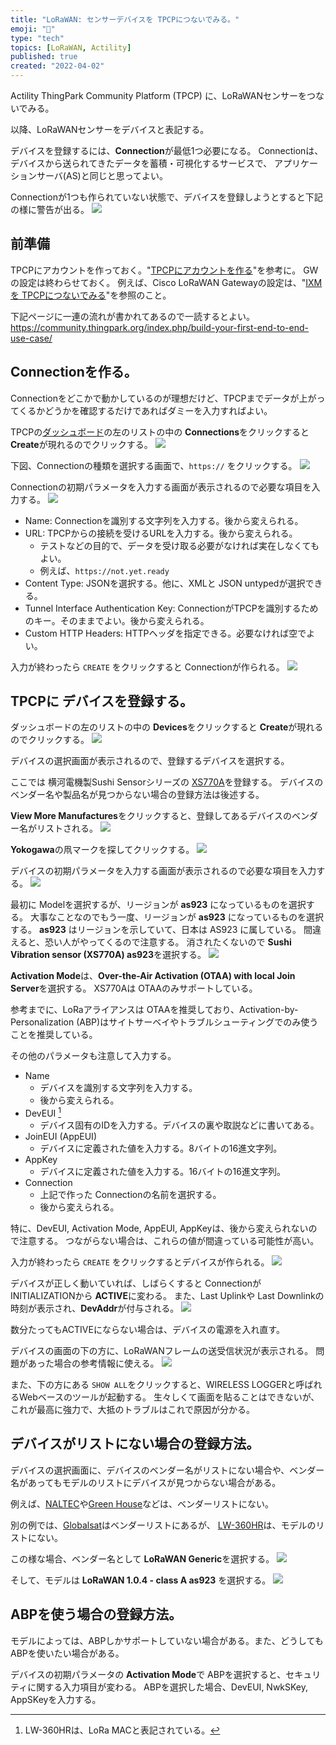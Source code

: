 ```yaml
---
title: "LoRaWAN: センサーデバイスを TPCPにつないでみる。"
emoji: "🦝"
type: "tech"
topics: [LoRaWAN, Actility]
published: true
created: "2022-04-02"
---
```


Actility ThingPark Community Platform (TPCP) に、LoRaWANセンサーをつないでみる。

以降、LoRaWANセンサーをデバイスと表記する。

デバイスを登録するには、**Connection**が最低1つ必要になる。
Connectionは、デバイスから送られてきたデータを蓄積・可視化するサービスで、 アプリケーションサーバ(AS)と同じと思ってよい。

Connectionが1つも作られていない状態で、デバイスを登録しようとすると下記の様に警告が出る。
![](/images/lorawan-tpcp-adding-device-001.png)

## 前準備

TPCPにアカウントを作っておく。"[TPCPにアカウントを作る](/tanupoo/articles/lorawan-tpcp-create-account)"を参考に。
GWの設定は終わらせておく。
例えば、Cisco LoRaWAN Gatewayの設定は、"[IXMを TPCPにつないでみる](/tanupoo/articles/lorawan-cisco-gateway-tpcp)"を参照のこと。

下記ページに一連の流れが書かれてあるので一読するとよい。
https://community.thingpark.org/index.php/build-your-first-end-to-end-use-case/

## Connectionを作る。

Connectionをどこかで動かしているのが理想だけど、TPCPまでデータが上がってくるかどうかを確認するだけであればダミーを入力すればよい。

TPCPの[ダッシュボード](https://community.thingpark.io/tpe)の左のリストの中の **Connections**をクリックすると **Create**が現れるのでクリックする。
![](/images/lorawan-tpcp-adding-device-002.png)

下図、Connectionの種類を選択する画面で、`https://` をクリックする。
![](/images/lorawan-tpcp-adding-device-003.png)

Connectionの初期パラメータを入力する画面が表示されるので必要な項目を入力する。
![](/images/lorawan-tpcp-adding-device-004.png)

- Name: Connectionを識別する文字列を入力する。後から変えられる。
- URL: TPCPからの接続を受けるURLを入力する。後から変えられる。
    + テストなどの目的で、データを受け取る必要がなければ実在しなくてもよい。
    + 例えば、`https://not.yet.ready`
- Content Type: JSONを選択する。他に、XMLと JSON untypedが選択できる。
- Tunnel Interface Authentication Key: ConnectionがTPCPを識別するためのキー。そのままでよい。後から変えられる。
- Custom HTTP Headers: HTTPヘッダを指定できる。必要なければ空でよい。

入力が終わったら `CREATE` をクリックすると Connectionが作られる。
![](/images/lorawan-tpcp-adding-device-005.png)

## TPCPに デバイスを登録する。

ダッシュボードの左のリストの中の **Devices**をクリックすると **Create**が現れるのでクリックする。
![](/images/lorawan-tpcp-adding-device-006.png)

デバイスの選択画面が表示されるので、登録するデバイスを選択する。

ここでは 横河電機製Sushi Sensorシリーズの [XS770A](https://www.yokogawa.co.jp/solutions/solutions/iiot/maintenance/sushi-sensor-j/wireless-vibration-sushisensor/)を登録する。
デバイスのベンダー名や製品名が見つからない場合の登録方法は後述する。

**View More Manufactures**をクリックすると、登録してあるデバイスのベンダー名がリストされる。
![](/images/lorawan-tpcp-adding-device-007.png)

**Yokogawa**の凧マークを探してクリックする。
![](/images/lorawan-tpcp-adding-device-008.png)

デバイスの初期パラメータを入力する画面が表示されるので必要な項目を入力する。
![](/images/lorawan-tpcp-adding-device-010.png)

最初に Modelを選択するが、リージョンが **as923** になっているものを選択する。
大事なことなのでもう一度、リージョンが **as923** になっているものを選択する。
**as923** はリージョンを示していて、日本は AS923 に属している。
間違えると、恐い人がやってくるので注意する。
消されたくないので **Sushi Vibration sensor (XS770A) as923**を選択する。
![](/images/lorawan-tpcp-adding-device-009.png)

**Activation Mode**は、**Over-the-Air Activation (OTAA) with local Join Server**を選択する。
XS770Aは OTAAのみサポートしている。

参考までに、LoRaアライアンスは OTAAを推奨しており、Activation-by-Personalization (ABP)はサイトサーベイやトラブルシューティングでのみ使うことを推奨している。

その他のパラメータも注意して入力する。

- Name
    + デバイスを識別する文字列を入力する。
    + 後から変えられる。
- DevEUI [^1]
    + デバイス固有のIDを入力する。デバイスの裏や取説などに書いてある。
- JoinEUI (AppEUI)
    + デバイスに定義された値を入力する。8バイトの16進文字列。
- AppKey
    + デバイスに定義された値を入力する。16バイトの16進文字列。
- Connection
    + 上記で作った Connectionの名前を選択する。
    + 後から変えられる。

特に、DevEUI, Activation Mode, AppEUI, AppKeyは、後から変えられないので注意する。
つながらない場合は、これらの値が間違っている可能性が高い。

入力が終わったら `CREATE` をクリックするとデバイスが作られる。
![](/images/lorawan-tpcp-adding-device-011.png)

デバイスが正しく動いていれば、しばらくすると Connectionが INITIALIZATIONから **ACTIVE**に変わる。
また、Last Uplinkや Last Downlinkの時刻が表示され、**DevAddr**が付与される。
![](/images/lorawan-tpcp-adding-device-012.png)

数分たってもACTIVEにならない場合は、デバイスの電源を入れ直す。

デバイスの画面の下の方に、LoRaWANフレームの送受信状況が表示される。
問題があった場合の参考情報に使える。
![](/images/lorawan-tpcp-adding-device-013.png)

また、下の方にある `SHOW ALL`をクリックすると、WIRELESS LOGGERと呼ばれるWebベースのツールが起動する。
生々しくて画面を貼ることはできないが、これが最高に強力で、大抵のトラブルはこれで原因が分かる。

## デバイスがリストにない場合の登録方法。

デバイスの選択画面に、デバイスのベンダー名がリストにない場合や、ベンダー名があってもモデルのリストにデバイスが見つからない場合がある。

例えば、[NALTEC](http://naltec.jp/LPWA.html)や[Green House](https://www.green-house.co.jp/iot-wireless/lora-lorawan/)などは、ベンダーリストにない。

別の例では、[Globalsat]()はベンダーリストにあるが、 [LW-360HR](https://www.globalsat.com.tw/en/product-275344/LoRa-GPS-Tracker-Watch-with-Heart-Rate-Monitor-for-Lone-Worker-LW-360HR.html)は、モデルのリストにない。

この様な場合、ベンダー名として **LoRaWAN Generic**を選択する。
![](/images/lorawan-tpcp-adding-device-014.png)

そして、モデルは **LoRaWAN 1.0.4 - class A as923** を選択する。
![](/images/lorawan-tpcp-adding-device-015.png)

## ABPを使う場合の登録方法。

モデルによっては、ABPしかサポートしていない場合がある。また、どうしてもABPを使いたい場合がある。

デバイスの初期パラメータの **Activation Mode**で ABPを選択すると、セキュリティに関する入力項目が変わる。
ABPを選択した場合、DevEUI, NwkSKey, AppSKeyを入力する。

[^1]: LW-360HRは、LoRa MACと表記されている。
